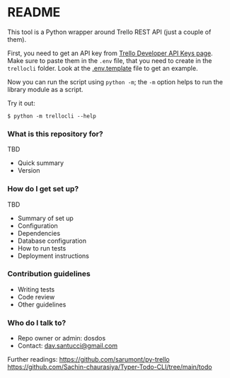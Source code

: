 # README #

This tool is a Python wrapper around Trello REST API (just a couple of them).

First, you need to get an API key from [Trello Developer API Keys page](https://trello.com/app-key).
Make sure to paste them in the `.env` file, that you need to create in the `trellocli` folder.
Look at the [.env.template](trellocli/.env.template) file to get an example.

Now you can run the script using `python -m`; the `-m` option helps to run the library module as a script.

Try it out:

```
$ python -m trellocli --help
```

### What is this repository for? ###

TBD
* Quick summary
* Version

### How do I get set up? ###

TBD
* Summary of set up
* Configuration
* Dependencies
* Database configuration
* How to run tests
* Deployment instructions

### Contribution guidelines ###

* Writing tests
* Code review
* Other guidelines

### Who do I talk to? ###

* Repo owner or admin: dosdos
* Contact: dav.santucci@gmail.com

Further readings:
https://github.com/sarumont/py-trello
https://github.com/Sachin-chaurasiya/Typer-Todo-CLI/tree/main/todo